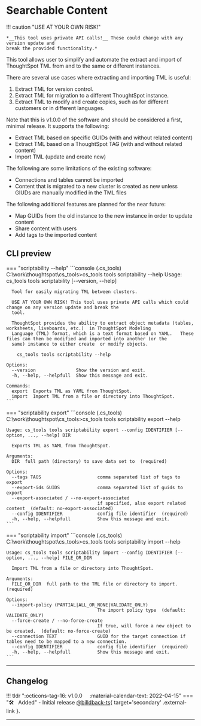 # Searchable Content

!!! caution "USE AT YOUR OWN RISK!"

    *__This tool uses private API calls!__ These could change with any version update and
    break the provided functionality.*

This tool allows user to simplify and automate the extract and import of ThoughtSpot TML from and to the same or different instances.

There are several use cases where extracting and importing TML is useful:

1. Extract TML for version control.
2. Extract TML for migration to a different ThoughtSpot instance.
3. Extract TML to modify and create copies, such as for different customers or in different languages.

Note that this is v1.0.0 of the software and should be considered a first, minimal release.  It supports the following:

* Extract TML based on specific GUIDs (with and without related content)
* Extract TML based on a ThoughtSpot TAG (with and without related content)
* Import TML (update and create new)

The following are some limitations of the existing software:

* Connections and tables cannot be imported
* Content that is migrated to a new cluster is created as new unless GIUDs are manually modified in the TML files

The following additional features are planned for the near future:

* Map GUIDs from the old instance to the new instance in order to update content
* Share content with users
* Add tags to the imported content

## CLI preview

=== "scriptability --help"
    ```console
    (.cs_tools) C:\work\thoughtspot\cs_tools>cs_tools tools scriptability --help
    Usage: cs_tools tools scriptability [--version, --help] <command>

      Tool for easily migrating TML between clusters.

      USE AT YOUR OWN RISK! This tool uses private API calls which could change on any version update and break the
      tool.

      ThoughtSpot provides the ability to extract object metadata (tables, worksheets, liveboards, etc.)  in ThoughtSpot Modeling
      Language (TML) format, which is a text format based on YAML.   These files can then be modified and imported into another (or the
      same) instance to either create  or modify objects.

        cs_tools tools scriptability --help

    Options:
      --version               Show the version and exit.
      -h, --help, --helpfull  Show this message and exit.

    Commands:
      export  Exports TML as YAML from ThoughtSpot.
      import  Import TML from a file or directory into ThoughtSpot.
    ```

=== "scriptability export"
    ```console 
    (.cs_tools) C:\work\thoughtspot\cs_tools>cs_tools tools scriptability export --help

    Usage: cs_tools tools scriptability export --config IDENTIFIER [--option, ..., --help] DIR

      Exports TML as YAML from ThoughtSpot.

    Arguments:
      DIR  full path (directory) to save data set to  (required)

    Options:
      --tags TAGS                     comma separated list of tags to export
      --export-ids GUIDS              comma separated list of guids to export
      --export-associated / --no-export-associated
                                      if specified, also export related content  (default: no-export-associated)
      --config IDENTIFIER             config file identifier  (required)
      -h, --help, --helpfull          Show this message and exit.
    ```

=== "scriptability import"
    ```console 
    (.cs_tools) C:\work\thoughtspot\cs_tools>cs_tools tools scriptability import --help

    Usage: cs_tools tools scriptability import --config IDENTIFIER [--option, ..., --help] FILE_OR_DIR

      Import TML from a file or directory into ThoughtSpot.

    Arguments:
      FILE_OR_DIR  full path to the TML file or directory to import.  (required)

    Options:
      --import-policy (PARTIAL|ALL_OR_NONE|VALIDATE_ONLY)
                                      The import policy type  (default: VALIDATE_ONLY)
      --force-create / --no-force-create
                                      If true, will force a new object to be created.  (default: no-force-create)
      --connection TEXT               GUID for the target connection if tables need to be mapped to a new connection.
      --config IDENTIFIER             config file identifier  (required)
      -h, --help, --helpfull          Show this message and exit.
    ```

---

## Changelog

!!! tldr ":octicons-tag-16: v1.0.0 &nbsp; &nbsp; :material-calendar-text: 2022-04-15"
    === ":hammer_and_wrench: &nbsp; Added"
    - Initial release [@billdback-ts][contrib-billdback-ts]{ target='secondary' .external-link }.

---

[keep-a-changelog]: https://keepachangelog.com/en/1.0.0/
[semver]: https://semver.org/spec/v2.0.0.html
[contrib-billdback-ts]: https://github.com/billdback-ts
